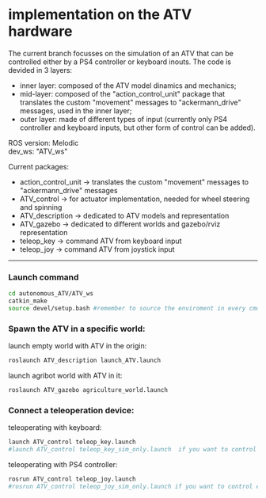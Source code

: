 # implementation on the ATV hardware

The current branch focusses on the simulation of an ATV that can be controlled either by a PS4 controller or keyboard inouts.
The code is devided in 3 layers:
- inner layer: composed of the ATV model dinamics and mechanics;
- mid-layer: composed of the "action_control_unit" package that translates the custom "movement" messages to "ackermann_drive" messages, used in the inner layer;
- outer layer: made of different types of input (currently only PS4 controller and keyboard inputs, but other form of control can be added).

ROS version: Melodic \
dev_ws: "ATV_ws"


Current packages: 
- action_control_unit -> translates the custom "movement" messages to "ackermann_drive" messages
- ATV_control -> for actuator implementation, needed for wheel steering and spinning
- ATV_description -> dedicated to ATV models and representation
- ATV_gazebo -> dedicated to different worlds and gazebo/rviz representation
- teleop_key -> command ATV from keyboard input
- teleop_joy -> command ATV from joystick input

----------------

### Launch command

  ```sh
cd autonomous_ATV/ATV_ws
catkin_make
source devel/setup.bash #remember to source the enviroment in every cmd window
  ```
### Spawn the ATV in a specific world:

launch empty world with ATV in the origin:
  ```sh
roslaunch ATV_description launch_ATV.launch
  ```
launch agribot world with ATV in it:
  ```sh
roslaunch ATV_gazebo agriculture_world.launch
  ```

### Connect a teleoperation device:

teleoperating with keyboard:
```sh
launch ATV_control teleop_key.launch 
#launch ATV_control teleop_key_sim_only.launch  if you want to control emergency stop and stepper motor signals
  ```
teleoperating with PS4 controller:
```sh
rosrun ATV_control teleop_joy.launch
#rosrun ATV_control teleop_joy_sim_only.launch if you want to control emergency stop and stepper motor signals
  ```
